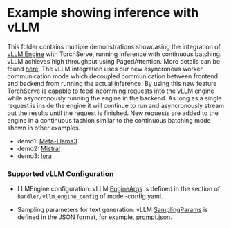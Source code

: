 # Example showing inference with vLLM

This folder contains multiple demonstrations showcasing the integration of [vLLM Engine](https://github.com/vllm-project/vllm) with TorchServe, running inference with continuous batching.
vLLM achieves high throughput using PagedAttention. More details can be found [here](https://vllm.ai/).
The vLLM integration uses our new asyncronous worker communication mode which decoupled communication between frontend and backend from running the actual inference.
By using this new feature TorchServe is capable to feed incomming requests into the vLLM engine while asyncronously running the engine in the backend.
As long as a single request is inside the engine it will continue to run and asyncronously stream out the results until the request is finished.
New requests are added to the engine in a continuous fashion similar to the continuous batching mode shown in other examples.

- demo1: [Meta-Llama3](llama3)
- demo2: [Mistral](mistral)
- demo3: [lora](lora)

### Supported vLLM Configuration
* LLMEngine configuration:
vLLM [EngineArgs](https://github.com/vllm-project/vllm/blob/258a2c58d08fc7a242556120877a89404861fbce/vllm/engine/arg_utils.py#L15) is defined in the section of `handler/vllm_engine_config` of model-config.yaml.


* Sampling parameters for text generation:
vLLM [SamplingParams](https://github.com/vllm-project/vllm/blob/258a2c58d08fc7a242556120877a89404861fbce/vllm/sampling_params.py#L27) is defined in the JSON format, for example, [prompt.json](lora/prompt.json).

